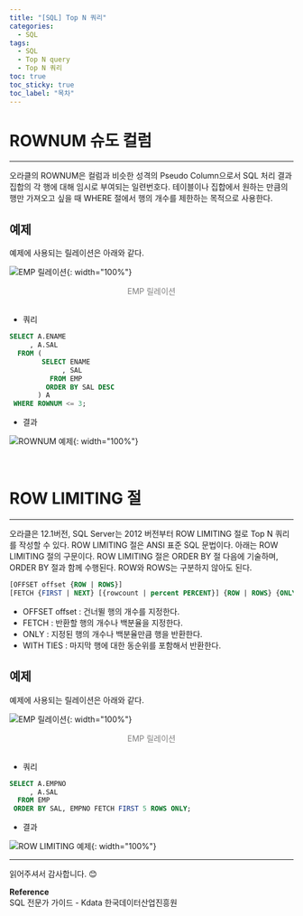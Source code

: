 ```yaml
---
title: "[SQL] Top N 쿼리"
categories:
  - SQL
tags:
  - SQL
  - Top N query
  - Top N 쿼리
toc: true
toc_sticky: true
toc_label: "목차"
---
```


# ROWNUM 슈도 컬럼
---
오라클의 ROWNUM은 컬럼과 비슷한 성격의 Pseudo Column으로서 SQL 처리 결과 집합의 각 행에 대해 임시로 부여되는 일련번호다. 테이블이나 집합에서 원하는 만큼의 행만 가져오고 싶을 때 WHERE 절에서 행의 개수를 제한하는 목적으로 사용한다.

## 예제
예제에 사용되는 릴레이션은 아래와 같다.

![EMP 릴레이션](/blog/assets/img/posts/20221017/emp-relation.png "EMP 릴레이션"){: width="100%"}
<div style="color: gray; text-align: center; margin-bottom: 30px;">EMP 릴레이션</div>

- 쿼리
  
```sql
SELECT A.ENAME
     , A.SAL
  FROM (
        SELECT ENAME
             , SAL
          FROM EMP
         ORDER BY SAL DESC
       ) A
 WHERE ROWNUM <= 3;
```

- 결과

![ROWNUM 예제](/blog/assets/img/posts/20221030/query-example.png "ROWNUM 예제"){: width="100%"}

<br>

# ROW LIMITING 절
---
오라클은 12.1버전, SQL Server는 2012 버전부터 ROW LIMITING 절로 Top N 쿼리를 작성할 수 있다. ROW LIMITING 절은 ANSI 표준 SQL 문법이다. 아래는 ROW LIMITING 절의 구문이다. ROW LIMITING 절은 ORDER BY 절 다음에 기술하며, ORDER BY 절과 함께 수행된다. ROW와 ROWS는 구분하지 않아도 된다.

```sql
[OFFSET offset {ROW | ROWS}]
[FETCH {FIRST | NEXT} [{rowcount | percent PERCENT}] {ROW | ROWS} {ONLY | WITH TIES}]
```

- OFFSET offset : 건너뛸 행의 개수를 지정한다.
- FETCH : 반환할 행의 개수나 백분율을 지정한다.
- ONLY : 지정된 행의 개수나 백분율만큼 행을 반환한다.
- WITH TIES : 마지막 행에 대한 동순위를 포함해서 반환한다.

## 예제
예제에 사용되는 릴레이션은 아래와 같다.

![EMP 릴레이션](/blog/assets/img/posts/20221017/emp-relation.png "EMP 릴레이션"){: width="100%"}
<div style="color: gray; text-align: center; margin-bottom: 30px;">EMP 릴레이션</div>

- 쿼리
  
```sql
SELECT A.EMPNO
     , A.SAL
  FROM EMP
 ORDER BY SAL, EMPNO FETCH FIRST 5 ROWS ONLY;
```

- 결과

![ROW LIMITING 예제](/blog/assets/img/posts/20221030/query-example2.png "ROW LIMITING 예제"){: width="100%"}

---

읽어주셔서 감사합니다. 😊 

__Reference__  
SQL 전문가 가이드 - Kdata 한국데이터산업진흥원  